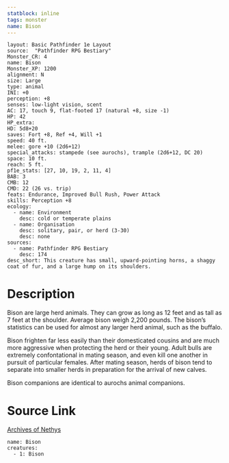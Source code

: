 ```yaml
---
statblock: inline
tags: monster
name: Bison
---
```

```statblock
layout: Basic Pathfinder 1e Layout
source:  "Pathfinder RPG Bestiary"
Monster_CR: 4
name: Bison
Monster_XP: 1200
alignment: N
size: Large
type: animal
INI: +0
perception: +8
senses: low-light vision, scent
AC: 17, touch 9, flat-footed 17 (natural +8, size -1)
HP: 42
HP_extra: 
HD: 5d8+20
saves: Fort +8, Ref +4, Will +1
speed: 40 ft.
melee: gore +10 (2d6+12)
special_attacks: stampede (see aurochs), trample (2d6+12, DC 20)
space: 10 ft.
reach: 5 ft.
pf1e_stats: [27, 10, 19, 2, 11, 4]
BAB: 3
CMB: 12
CMD: 22 (26 vs. trip)
feats: Endurance, Improved Bull Rush, Power Attack
skills: Perception +8
ecology:
  - name: Environment
    desc: cold or temperate plains
  - name: Organisation
    desc: solitary, pair, or herd (3-30)
    desc: none
sources:
  - name: Pathfinder RPG Bestiary
    desc: 174
desc_short: This creature has small, upward-pointing horns, a shaggy coat of fur, and a large hump on its shoulders.
```
# Description
Bison are large herd animals. They can grow as long as 12 feet and as tall as 7 feet at the shoulder. Average bison weigh 2,200 pounds. The bison’s statistics can be used for almost any larger herd animal, such as the buffalo.

Bison frighten far less easily than their domesticated cousins and are much more aggressive when protecting the herd or their young. Adult bulls are extremely confontational in mating season, and even kill one another in pursuit of particular females. After mating season, herds of bison tend to separate into smaller herds in preparation for the arrival of new calves.

Bison companions are identical to aurochs animal companions.
# Source Link
[Archives of Nethys](https://aonprd.com/MonsterDisplay.aspx?ItemName=Bison)
```encounter-table
name: Bison
creatures:
  - 1: Bison
```
